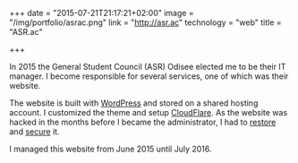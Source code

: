 +++
date = "2015-07-21T21:17:21+02:00"
image = "/img/portfolio/asrac.png"
link = "http://asr.ac"
technology = "web"
title = "ASR.ac"

+++

In 2015 the General Student Council (ASR) Odisee elected me to be their IT manager. I become responsible for several services, one of which was their website.

The website is built with [WordPress](http://wordpress.org) and stored on a shared hosting account. I customized the theme and setup [CloudFlare](https://www.cloudflare.com/). As the website was hacked in the months before I became the administrator, I had to [restore](/2015/recovering-a-hacked-wordpress/) and [secure](/2015/hardening-your-wordpress-security/) it.

I managed this website from June 2015 until July 2016.